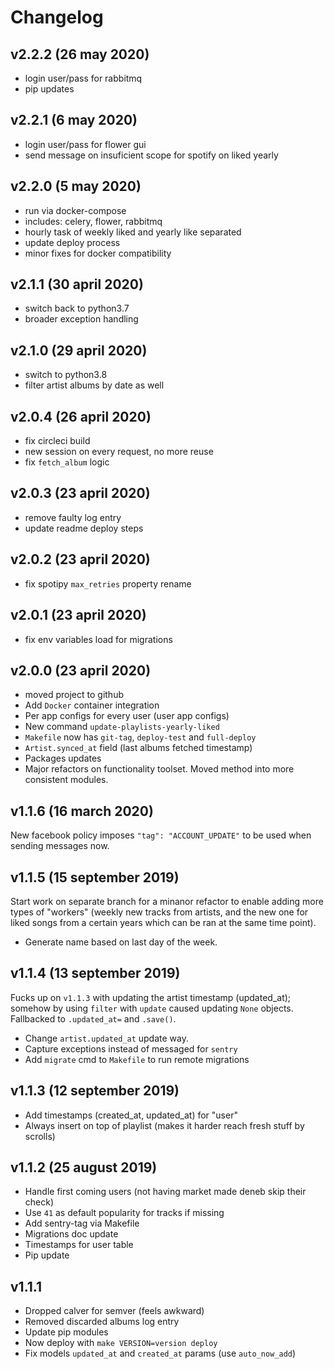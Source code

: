 # Changelog

## v2.2.2 (26 may 2020)

- login user/pass for rabbitmq
- pip updates

## v2.2.1 (6 may 2020)

- login user/pass for flower gui
- send message on insuficient scope for spotify on liked yearly

## v2.2.0 (5 may 2020)

- run via docker-compose
- includes: celery, flower, rabbitmq
- hourly task of weekly liked and yearly like separated
- update deploy process
- minor fixes for docker compatibility

## v2.1.1 (30 april 2020)

- switch back to python3.7
- broader exception handling

## v2.1.0 (29 april 2020)

- switch to python3.8
- filter artist albums by date as well

## v2.0.4 (26 april 2020)

- fix circleci build
- new session on every request, no more reuse
- fix `fetch_album` logic

## v2.0.3 (23 april 2020)

- remove faulty log entry
- update readme deploy steps

## v2.0.2 (23 april 2020)

- fix spotipy `max_retries` property rename

## v2.0.1 (23 april 2020)

- fix env variables load for migrations

## v2.0.0 (23 april 2020)

- moved project to github
- Add `Docker` container integration
- Per app configs for every user (user app configs)
- New command `update-playlists-yearly-liked`
- `Makefile` now has `git-tag`, `deploy-test` and `full-deploy`
- `Artist.synced_at` field (last albums fetched timestamp)
- Packages updates
- Major refactors on functionality toolset. Moved method into more consistent modules.

## v1.1.6 (16 march 2020)

New facebook policy imposes `"tag": "ACCOUNT_UPDATE"` to be used when sending messages now.

## v1.1.5 (15 september 2019)

Start work on separate branch for a minanor refactor to enable adding more types
of "workers" (weekly new tracks from artists, and the new one for liked songs from a certain years which can be ran at the same time point).

- Generate name based on last day of the week.

## v1.1.4 (13 september 2019)

Fucks up on `v1.1.3` with updating the artist timestamp (updated_at); somehow by using `filter` with `update` caused updating `None` objects. Fallbacked to `.updated_at=` and `.save()`.

- Change `artist.updated_at` update way.
- Capture exceptions instead of messaged for `sentry`
- Add `migrate` cmd to `Makefile` to run remote migrations

## v1.1.3 (12 september 2019)

- Add timestamps (created_at, updated_at) for "user"
- Always insert on top of playlist (makes it harder reach fresh stuff by scrolls)

## v1.1.2 (25 august 2019)

- Handle first coming users (not having market made deneb skip their check)
- Use `41` as default popularity for tracks if missing
- Add sentry-tag via Makefile
- Migrations doc update
- Timestamps for user table
- Pip update

## v1.1.1

- Dropped calver for semver (feels awkward)
- Removed discarded albums log entry
- Update pip modules
- Now deploy with `make VERSION=version deploy`
- Fix models `updated_at` and `created_at` params (use `auto_now_add`)
